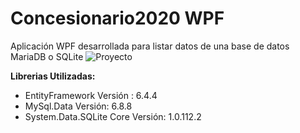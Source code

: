 # Concesionario2020 WPF

Aplicación WPF desarrollada para listar datos de una base de datos MariaDB o SQLite
![Proyecto]([https://repository-images.githubusercontent.com/265917000/59aefe00-9b9e-11ea-9dac-fb00597627fa](https://repository-images.githubusercontent.com/265917000/59aefe00-9b9e-11ea-9dac-fb00597627fa))

**Librerias Utilizadas:**

 - EntityFramework Versión : 6.4.4
 - MySql.Data Versión:  6.8.8
 - System.Data.SQLite Core Versión: 1.0.112.2
